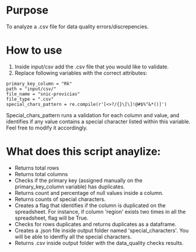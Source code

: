 # Purpose
To analyze a .csv file for data quality errors/discrepencies.

# How to use
1) Inside input/csv add the .csv file that you would like to validate.
2) Replace following variables with the correct attributes:
```
primary_key_column = "Rk"
path = "input/csv/"
file_name = "snic-provicias"
file_type = ".csv"
special_chars_pattern = re.compile(r'[<>?/{}\[\]!@#$%^&*()]')
```
Special_chars_pattern runs a validation for each column and value, and identifies if any value contains a special character listed within this variable. Feel free to modify it accordingly. 

# What does this script anaylize:
- Returns total rows
- Returns total columns
- Checks if the primary key (assigned manually on the primary_key_column variable) has duplicates.
- Returns count and percentage of null values inside a column.
- Returns counts of special characters.
- Creates a flag that identifies if the column is duplicated on the spreadsheet. For instance, if column 'region' exists two times in all the spreadsheet, flag will be True.
- Checks for rows duplicates and returns duplicates as a dataframe.
- Creates a .json file inside output folder named 'special_characters'. You will be able to identfiy all the special characters.
- Returns .csv inside output folder with the data_quality checks results. 
